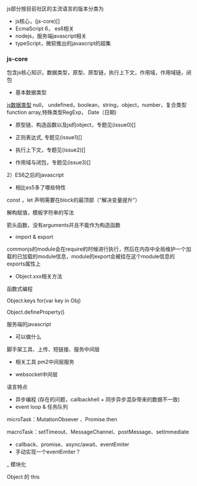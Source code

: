 js部分按目前社区的主流语言的版本分类为
+ js核心，(js-core)[]
+ EcmaScript 6， es6相关 
+ nodejs，服务端javascript相关
+ typeScript，微软推出的javascript的超集

### js-core
包含js核心知识，数据类型，原型、原型链，执行上下文，作用域，作用域链，闭包


- 基本数据类型

[js数据类型](https://juejin.im/post/5b2b0a6051882574de4f3d96 )
null， undefined，boolean，string，object，number，复合类型function array,特殊类型RegExp， Date（日期)

- 原型链、构造函数以及js的object，专题见(issue0)[]

- 正则表达式, 专题见(issue1)[]

- 执行上下文，专题见(issue2)[]

- 作用域与闭包，专题见(issue3)[]

2）ES6之后的javascript
- 相比es5多了哪些特性

const ，let 声明需要在block的最顶部（"解决变量提升"）

解构赋值，模板字符串的写法

箭头函数，没有arguments并且不能作为构造函数

- import & export

commonjs的module会在require的时候进行执行，然后在内存中全局维护一个加载的已加载的module信息，module的export会被挂在这个module信息的exports属性上

- Object.xxx相关方法

函数式编程

Object.keys  for(var key in Obj)

Object.defineProperty()


服务端的javascript
- 可以做什么

脚手架工具、上传、短链接、服务中间层

- 相关工具 pm2中间层服务

- websocket中间层


语言特点
- 异步编程 (存在的问题，callbackhell + 同步异步混杂带来的数据不一致)
- event loop & 任务队列

microTask：MutationObsever 、Promise.then

macroTask：setTimeout、MessageChannel、postMessage、setImmediate

- callback、promise、async/await、eventEmiter
- 手动实现一个eventEmiter？

_ 模块化


Object 的 this

